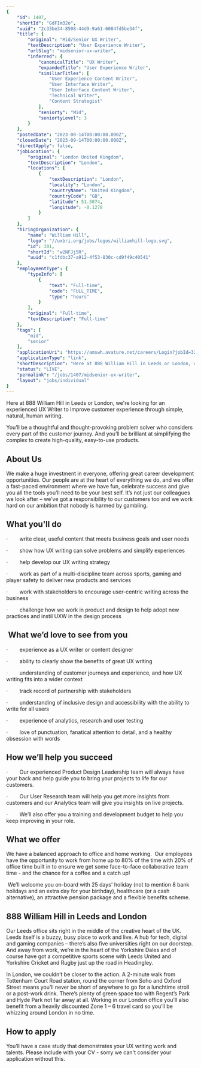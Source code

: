 ```yaml
---
{
	"id": 1407,
	"shortId": "GdFIm32o",
	"uuid": "2c33be34-8508-44d9-9a61-6084fd5be34f",
	"title": {
		"original": "Mid/Senior UX Writer",
		"textDescription": "User Experience Writer",
		"urlSlug": "midsenior-ux-writer",
		"inferred": {
			"canonicalTitle": "UX Writer",
			"expandedTitle": "User Experience Writer",
			"similiarTitles": [
				"User Experience Content Writer",
				"User Interface Writer",
				"User Interface Content Writer",
				"Technical Writer",
				"Content Strategist"
			],
			"seniorty": "Mid",
			"seniortyLevel": 3
		}
	},
	"postedDate": "2023-08-14T00:00:00.000Z",
	"closedDate": "2023-09-14T00:00:00.000Z",
	"directApply": false,
	"jobLocation": {
		"original": "London United Kingdom",
		"textDescription": "London",
		"locations": [
			{
				"textDescription": "London",
				"locality": "London",
				"countryName": "United Kingdom",
				"countryCode": "GB",
				"latitude": 51.5074,
				"longitude": -0.1278
			}
		]
	},
	"hiringOrganization": {
		"name": "William Hill",
		"logo": "//uxbri.org/jobs/logos/williamhill-logo.svg",
		"id": 301,
		"shortId": "w2NFJj5R",
		"uuid": "c1fdbc37-a912-4f53-830c-cd9f49c40541"
	},
	"employmentType": {
		"typeInfo": [
			{
				"text": "Full-time",
				"code": "FULL_TIME",
				"type": "hours"
			}
		],
		"original": "Full-time",
		"textDescription": "Full-time"
	},
	"tags": [
		"mid",
		"senior"
	],
	"applicationUri": "https://amswh.avature.net/careers/Login?jobId=32063&user=0",
	"applicationType": "link",
	"shortDescription": "Here at 888 William Hill in Leeds or London, we're' looking for an experienced UX Writer to improve customer experience through simple, natural, human writing. You’ll’ be a thoughtful and",
	"status": "LIVE",
	"permalink": "/jobs/1407/midsenior-ux-writer",
	"layout": "jobs/individual"
}
---
```

<p>Here at 888 William Hill in Leeds or London, we're looking for an experienced UX Writer to improve customer experience through simple, natural, human writing.</p><p>You’ll be a thoughtful and thought-provoking problem solver who considers every part of the customer journey. And you’ll be brilliant at simplifying the complex to create high-quality, easy-to-use products.</p><h2>About Us</h2><p>We make a huge investment in everyone, offering great career development opportunities. Our people are at the heart of everything we do, and we offer a fast-paced environment where we have fun, celebrate success and give you all the tools you’ll need to be your best self. It’s not just our colleagues we look after – we’ve got a responsibility to our customers too and we work hard on our ambition that nobody is harmed by gambling.</p><h2>What you'll do</h2><p>·&nbsp;&nbsp;&nbsp;&nbsp;&nbsp;&nbsp;&nbsp; write clear, useful content that meets business goals and user needs</p><p>·&nbsp;&nbsp;&nbsp;&nbsp;&nbsp;&nbsp;&nbsp; show how UX writing can solve problems and simplify experiences</p><p>·&nbsp;&nbsp;&nbsp;&nbsp;&nbsp;&nbsp;&nbsp; help develop our UX writing strategy</p><p>·&nbsp;&nbsp;&nbsp;&nbsp;&nbsp;&nbsp;&nbsp; work as part of a multi-discipline team across sports, gaming and player safety to deliver new products and services</p><p>·&nbsp;&nbsp;&nbsp;&nbsp;&nbsp;&nbsp;&nbsp; work with stakeholders to encourage user-centric writing across the business</p><p>·&nbsp;&nbsp;&nbsp;&nbsp;&nbsp;&nbsp;&nbsp; challenge how we work in product and design to help adopt new practices and instil UXW in the design process</p><h2>&nbsp;What we’d love to see from you</h2><p>·&nbsp;&nbsp;&nbsp;&nbsp;&nbsp;&nbsp;&nbsp; experience as a UX writer or content designer</p><p>·&nbsp;&nbsp;&nbsp;&nbsp;&nbsp;&nbsp;&nbsp; ability to clearly show the benefits of great UX writing</p><p>·&nbsp;&nbsp;&nbsp;&nbsp;&nbsp;&nbsp;&nbsp; understanding of customer journeys and experience, and how UX writing fits into a wider context</p><p>·&nbsp;&nbsp;&nbsp;&nbsp;&nbsp;&nbsp;&nbsp; track record of partnership with stakeholders</p><p>·&nbsp;&nbsp;&nbsp;&nbsp;&nbsp;&nbsp;&nbsp; understanding of inclusive design and accessibility with the ability to write for all users</p><p>·&nbsp;&nbsp;&nbsp;&nbsp;&nbsp;&nbsp;&nbsp; experience of analytics, research and user testing</p><p>·&nbsp;&nbsp;&nbsp;&nbsp;&nbsp;&nbsp;&nbsp; love of punctuation, fanatical attention to detail, and a healthy obsession with words</p><h2>How we’ll help you succeed</h2><p>·&nbsp;&nbsp;&nbsp;&nbsp;&nbsp;&nbsp;&nbsp; Our experienced Product Design Leadership team will always have your back and help guide you to bring your projects to life for our customers.&nbsp;</p><p>·&nbsp;&nbsp;&nbsp;&nbsp;&nbsp;&nbsp;&nbsp; Our User Research team will help you get more insights from customers and our Analytics team will give you insights on live projects.&nbsp;</p><p>·&nbsp;&nbsp;&nbsp;&nbsp;&nbsp;&nbsp;&nbsp; We’ll also offer you a training and development budget to help you keep improving in your role.&nbsp;</p><h2>What we offer</h2><p>We have a balanced approach to office and home working.&nbsp; Our employees have the opportunity to work from home up to 80% of the time with 20% of office time built in to ensure we get some face-to-face collaborative team time - and the chance for a coffee and a catch up!</p><p>&nbsp;We’ll welcome you on-board with 25 days' holiday (not to mention 8 bank holidays and an extra day for your birthday), healthcare (or a cash alternative), an attractive pension package and a flexible benefits scheme.</p><h2>888 William Hill in Leeds and London</h2><p>Our Leeds office sits right in the middle of the creative heart of the UK. Leeds itself is a buzzy, busy place to work and live. A hub for tech, digital and gaming companies – there’s also five universities right on our doorstep. And away from work, we’re in the heart of the Yorkshire Dales and of course have got a competitive sports scene with Leeds United and Yorkshire Cricket and Rugby just up the road in Headingley.</p><p>In London, we couldn’t be closer to the action. A 2-minute walk from Tottenham Court Road station, round the corner from Soho and Oxford Street means you’ll never be short of anywhere to go for a lunchtime stroll or a post-work drink. There’s plenty of green space too with Regent’s Park and Hyde Park not far away at all. Working in our London office you’ll also benefit from a heavily discounted Zone 1 – 6 travel card so you’ll be whizzing around London in no time.</p><h2>How to apply&nbsp;</h2><p>You’ll have a case study that demonstrates your UX writing work and talents. Please include with your CV - sorry we can't consider your application without this.</p>
